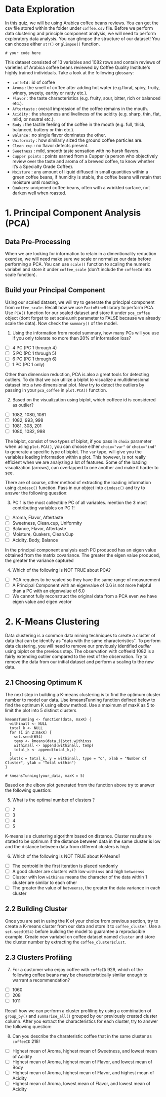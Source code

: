 # Data Exploration

In this quiz, we will be using Arabica coffee beans reviews. You can get the csv file stored within the folder under `coffee.csv` file. Before we perform data clustering and principle component analysis, we will need to perform exploratory data analysis. You can glimpse the structure of our dataset! You can choose either `str()` or `glimpse()` function.

```
# your code here
```

This dataset consisted of 13 variables and 1082 rows and contain reviews of varieties of Arabica coffee beans reviewed by Coffee Quality Institute's highly trained individuals. Take a look at the following glossary:

- `coffeId` : id of coffee
- `Aroma` : the smell of coffee after adding hot water (e.g.floral, spicy, fruity, winery, sweety, earthy or nutty etc.).
- `Flavor` : the taste characteristics (e.g. fruity, sour, bitter, rich or balanced etc.).
- `Aftertaste` : overall impression of the coffee remains in the mouth.
- `Acidity` : the sharpness and liveliness of the acidity (e.g. sharp, thin, flat, mild, or neutral etc.).
- `Body` : the tactile feeling of the coffee in the mouth (e.g. full, thick, balanced, buttery or thin etc.).
- `Balance` : no single flavor dominates the other.
- `Uniformity` : how similarly sized the ground coffee particles are.
- `Clean cup` : no flavor defects present.
- `Sweetness` : mild, smooth taste sensation with no harsh flavors.
- `Cupper points` : points earned from a Cupper (a person who objectively review over the taste and aroma of a brewed coffee, to know whether it’s a Specialty Grade Coffee).
- `Moisture` : any amount of liquid diffused in small quantities within a green coffee beans, if humidity is stable, the coffee beans will retain that moisture until roasting.
- `Quakers`: unripened coffee beans, often with a wrinkled surface, not darken well when roasted.

# 1. Principal Component Analysis (PCA)

## Data Pre-Processing

When we are looking for information to retain in a dimentionality reduction exercise, we will need make sure we scale or normalize our data before performing a PCA. You can use `scale()` function to scaling the numeric variabel and store it under `coffee_scale` (don't include the `coffeeId` into scale function).

## Build your Principal Component

Using our scaled dataset, we will try to generate the principal component from `coffee_scale`. Recall how we use `FactoMineR` library to perform PCA. Use `PCA()` function for our scaled dataset and store it under `pca_coffee` object (dont forget to set scale.unit parameter to FALSE because we already scale the data). Now check the `summary()` of the model.

1. Using the information from model summary, how many PCs will you use if you only tolerate no more than 20% of information loss?
 - [ ] 4 PC (PC 1 through 4)
 - [ ] 5 PC (PC 1 through 5)
 - [ ] 6 PC (PC 1 through 6)
 - [ ] 1 PC (PC 1 only)

Other than dimension reduction, PCA is also a great tools for detecting outliers. To do that we can utilize a biplot to visualize a multidimesional dataset into a two dimensional plot. Now try to detect the outliers by passing in your `pca_coffee` in `plot.PCA()` function.

2. Based on the visualization using biplot, which coffeee id is considered as outlier?
 - [ ] 1082, 1080, 1081
 - [ ] 1082, 993, 998
 - [ ] 1081, 308, 201
 - [ ] 1080, 1082, 998

The biplot, consist of two types of biplot, if you pass in `choix` parameter when using `plot.PCA()`, you can choose either `choix="var"` or `choix="ind"` to generate a specific type of biplot. The `var` type, will give you the variables loading information within a plot. This however, is not really efficient when we are analyzing a lot of features. Some of the loading visualization (arrows), can overlapped to one another and make it harder to see.

There are of course, other method of extracting the loading information using `dimdesc()` function. Pass in our object into `dimdesc()` and try to answer the following question:

3. PC 1 is the most collectible PC of all variables. mention the 3 most contributing variables on PC 1!
 - [ ] Aroma, Flavor, Aftertaste
 - [ ] Sweetness, Clean.cup, Uniformity
 - [ ] Balance, Flavor, Aftertaste
 - [ ] Moisture, Quakers, Clean.Cup
 - [ ] Acidity, Body, Balance

In the principal component analysis each PC produced has an eigen value obtained from the matrix covariance. The greater the eigen value produced, the greater the variance captured

4. Which of the following is NOT TRUE about PCA?
 - [ ] PCA requires to be scaled so they have the same range of measurement
 - [ ] A Principal Component with an eigenvalue of 0.6 is not more helpful than a PC with an eigenvalue of 6.0
 - [ ] We cannot fully reconstruct the original data from a PCA even we have eigen value and eigen vector

# 2. K-Means Clustering

Data clustering is a common data mining techniques to create a cluster of data that can be identify as "data with the same characteristics". To perform data clustering, you will need to remove our previously identified *outlier* using biplot on the previous step. The observation with coffeeId 1082 is a fairly extending outlier compared to the rest of the observation. Try to remove the data from our initial dataset and perform a scaling to the new data.

## 2.1 Choosing Optimum K

The next step in building a K-means clustering is to find the optimum cluster number to model our data. Use kmeansTunning function defined below to find the optimum K using elbow method. Use a maximum of maxK as 5 to limit the plot into 5 distinct clusters.

```
kmeansTunning <- function(data, maxK) {
  withinall <- NULL
  total_k <- NULL
  for (i in 2:maxK) {
    set.seed(654)
    temp <- kmeans(data,i)$tot.withinss
    withinall <- append(withinall, temp)
    total_k <- append(total_k,i)
  }
  plot(x = total_k, y = withinall, type = "o", xlab = "Number of Cluster", ylab = "Total within")
}

# kmeansTunning(your_data, maxK = 5)

```

Based on the elbow plot generated from the function above try to answer the following question:

5. What is the optimal number of clusters ?
  - [ ] 2
  - [ ] 3
  - [ ] 4
  - [ ] 5

K-means is a clustering algorithm based on distance. Cluster results are stated to be optimum if the distance between data in the same cluster is low and the distance between data from different clusters is high.

6. Which of the following is NOT TRUE about K-Means?
  - [ ] The centroid in the first iteration is placed randomly
  - [ ] A good cluster are clusters with low `withinss` and high `betweenss`
  - [ ] Cluster with low `withinss` means the character of the data within 1 cluster are similar to each other
  - [ ] The greater the value of `betweenss`, the greater the data variance in each cluster

## 2.2 Building Cluster

Once you are set in using the K of your choice from previous section, try to create a K-means cluster from our data and store it to `coffee_cluster`. Use a `set.seed(654)` before building the model to guarantee a reproducible example. Create new variabel on coffee dataset named `cluster` and store the cluster number by extracting the `coffee_cluster$clust`.

## 2.3 Clusters Profiling

7. For a customer who enjoy coffee with `coffeID` 929, which of the following coffee beans may be characteristically similar enough to warrant a recommendation?
  - [ ] 1060
  - [ ] 208
  - [ ] 1011

Recall how we can perform a cluster profiling by using a combination of `group_by()` and `summarise_all()` grouped by our previously created cluster column. After you extract the characteristics for each cluster, try to answer the following question:

8. Can you describe the charateristic coffee that  in the same cluster as `coffeeID` 218!
  - [ ] Highest mean of Aroma, highest mean of Sweetness, and lowest mean of Acidity
  - [ ] Highest mean of Aroma, highest mean of Flavor, and lowest mean of Body
  - [ ] Highest mean of Aroma, highest mean of Flavor, and highest mean of Acidity
  - [ ] Highest mean of Aroma, lowest mean of Flavor, and lowest mean of Acidity
